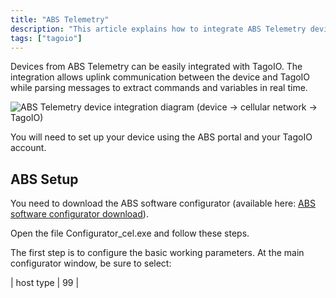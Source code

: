 ```yaml
---
title: "ABS Telemetry"
description: "This article explains how to integrate ABS Telemetry devices with TagoIO, covering the required ABS configurator download and the initial ABS device configuration steps."
tags: ["tagoio"]
---
```


Devices from ABS Telemetry can be easily integrated with TagoIO. The integration allows uplink communication between the device and TagoIO while parsing messages to extract commands and variables in real time.

![ABS Telemetry device integration diagram (device → cellular network → TagoIO)](/docs_imagem/tagoio/abs-telemetry-2.png)

You will need to set up your device using the ABS portal and your TagoIO account.

## ABS Setup

You need to download the ABS software configurator (available here: [ABS software configurator download](link-to-ABS-software-configurator)).

Open the file Configurator_cel.exe and follow these steps.

The first step is to configure the basic working parameters. At the main configurator window, be sure to select:

| host type | 99 |